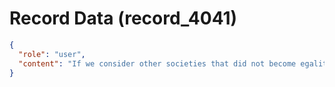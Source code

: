 # Record Data (record_4041)

```json
{
  "role": "user",
  "content": "If we consider other societies that did not become egalitarian and free to exist side by side to India which ones do we consider?\n"
}
```
